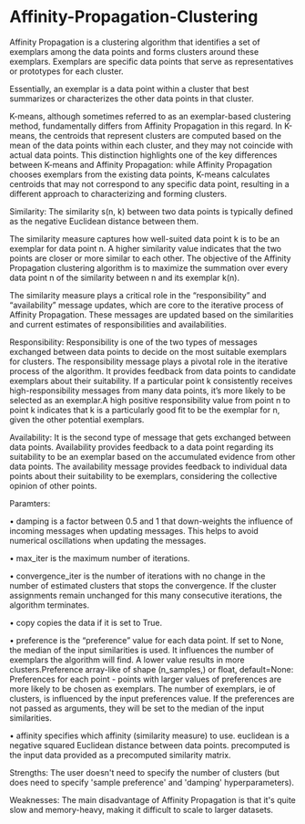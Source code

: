 # Affinity-Propagation-Clustering
Affinity Propagation is a clustering algorithm that identifies a set of exemplars among the data points and forms clusters around these exemplars. Exemplars are specific data points that serve as representatives or prototypes for each cluster. 

Essentially, an exemplar is a data point within a cluster that best summarizes or characterizes the other data points in that cluster.

K-means, although sometimes referred to as an exemplar-based clustering method, fundamentally differs from Affinity Propagation in this regard. In K-means, the centroids that represent clusters are computed based on the mean of the data points within each cluster, and they may not coincide with actual data points. This distinction highlights one of the key differences between K-means and Affinity Propagation: while Affinity Propagation chooses exemplars from the existing data points, K-means calculates centroids that may not correspond to any specific data point, resulting in a different approach to characterizing and forming clusters.

Similarity: The similarity s(n, k) between two data points is typically defined as the negative Euclidean distance between them.

The similarity measure captures how well-suited data point k is to be an exemplar for data point n. A higher similarity value indicates that the two points are closer or more similar to each other.
The objective of the Affinity Propagation clustering algorithm is to maximize the summation over every data point n of the similarity between n and its exemplar k(n).

The similarity measure plays a critical role in the “responsibility” and “availability” message updates, which are core to the iterative process of Affinity Propagation. These messages are updated based on the similarities and current estimates of responsibilities and availabilities.

Responsibility: Responsibility is one of the two types of messages exchanged between data points to decide on the most suitable exemplars for clusters. The responsibility message plays a pivotal role in the iterative process of the algorithm. It provides feedback from data points to candidate exemplars about their suitability. If a particular point k consistently receives high-responsibility messages from many data points, it’s more likely to be selected as an exemplar.A high positive responsibility value from point n to point k indicates that k is a particularly good fit to be the exemplar for n, given the other potential exemplars.

Availability: It is the second type of message that gets exchanged between data points. Availability provides feedback to a data point regarding its suitability to be an exemplar based on the accumulated evidence from other data points. The availability message provides feedback to individual data points about their suitability to be exemplars, considering the collective opinion of other points.

Paramters: 

•	damping is a factor between 0.5 and 1 that down-weights the influence of incoming messages when updating messages. This helps to avoid numerical oscillations when updating the messages.

•	max_iter is the maximum number of iterations.

•	convergence_iter is the number of iterations with no change in the number of estimated clusters that stops the convergence. If the cluster assignments remain unchanged for this many consecutive iterations, the algorithm terminates.

•	copy copies the data if it is set to True.

•	preference is the “preference” value for each data point. If set to None, the median of the input similarities is used. It influences the number of exemplars the algorithm will find. A lower value results in more clusters.Preference array-like of shape (n_samples,) or float, default=None: Preferences for each point - points with larger values of preferences are more likely to be chosen as exemplars. The number of exemplars, ie of clusters, is influenced by the input preferences value. If the preferences are not passed as arguments, they will be set to the median of the input similarities.

•	affinity specifies which affinity (similarity measure) to use. euclidean is a negative squared Euclidean distance between data points. precomputed is the input data provided as a precomputed similarity matrix.

Strengths: The user doesn't need to specify the number of clusters (but does need to specify 'sample preference' and 'damping' hyperparameters).

Weaknesses: The main disadvantage of Affinity Propagation is that it's quite slow and memory-heavy, making it difficult to scale to larger datasets.



